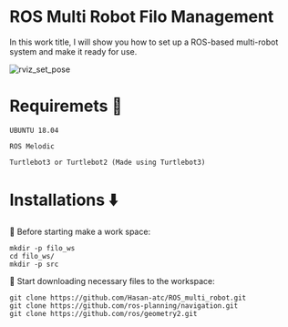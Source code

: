 # ROS Multi Robot Filo Management
In this work title, I will show you how to set up a ROS-based multi-robot system and make it ready for use.

![rviz_set_pose](https://user-images.githubusercontent.com/74008306/206080690-dccaba94-670b-4819-bfed-643c6b38a016.png)


# Requiremets :large_blue_diamond:
``` UBUNTU 18.04 ```

``` ROS Melodic ```

``` Turtlebot3 or Turtlebot2 (Made using Turtlebot3) ```

# Installations :arrow_down:
:small_red_triangle_down: Before starting make a work space:

```` 
mkdir -p filo_ws
cd filo_ws/
mkdir -p src
````
:small_red_triangle_down: Start downloading necessary files to the workspace:

````
git clone https://github.com/Hasan-atc/ROS_multi_robot.git
git clone https://github.com/ros-planning/navigation.git
git clone https://github.com/ros/geometry2.git
````

